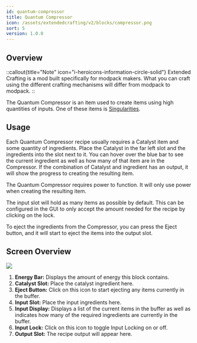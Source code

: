```yaml
---
id: quantum-compressor
title: Quantum Compressor
icon: /assets/extendedcrafting/v2/blocks/compressor.png
sort: 5
version: 1.0.0
---
```


## Overview

::callout{title="Note" icon="i-heroicons-information-circle-solid"}
Extended Crafting is a mod built specifically for modpack makers. What you can craft using the different crafting mechanisms will differ from modpack to modpack.
::

The Quantum Compressor is an item used to create items using high quantities of inputs. One of these items is [Singularities](../items/singularity.md).

## Usage

Each Quantum Compressor recipe usually requires a Catalyst item and some quantity of ingredients. Place the Catalyst in the far left slot and the ingredients into the slot next to it. You can hover over the blue bar to see the current ingredient as well as how many of that item are in the Compressor. If the combination of Catalyst and ingredient has an output, it will show the progress to creating the resulting item.

The Quantum Compressor requires power to function. It will only use power when creating the resulting item.

The input slot will hold as many items as possible by default. This can be configured in the GUI to only accept the amount needed for the recipe by clicking on the lock.

To eject the ingredients from the Compressor, you can press the Eject button, and it will start to eject the items into the output slot.

## Screen Overview

![](/assets/extendedcrafting/v1/screens/quantum_compressor_screen.png)

1. **Energy Bar:** Displays the amount of energy this block contains.
2. **Catalyst Slot:** Place the catalyst ingredient here.
3. **Eject Button:** Click on this icon to start ejecting any items currently in the buffer.
4. **Input Slot:** Place the input ingredients here.
5. **Input Display:** Displays a list of the current items in the buffer as well as indicates how many of the required ingredients are currently in the buffer.
6. **Input Lock:** Click on this icon to toggle Input Locking on or off.
7. **Output Slot:** The recipe output will appear here.
